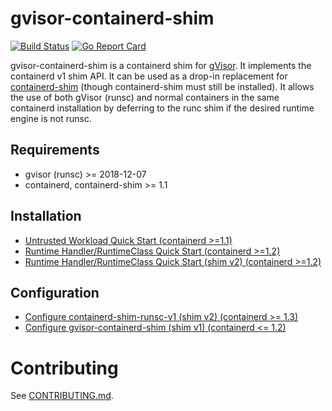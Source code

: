 # gvisor-containerd-shim

[![Build Status](https://travis-ci.org/google/gvisor-containerd-shim.svg?branch=master)](https://travis-ci.org/google/gvisor-containerd-shim)
[![Go Report Card](https://goreportcard.com/badge/github.com/google/gvisor-containerd-shim)](https://goreportcard.com/report/github.com/google/gvisor-containerd-shim)

gvisor-containerd-shim is a containerd shim for [gVisor](https://github.com/google/gvisor/). It implements the containerd v1 shim API. It can be used as a drop-in replacement for [containerd-shim](https://github.com/containerd/containerd/tree/master/cmd/containerd-shim) (though containerd-shim must still be installed). It allows the use of both gVisor (runsc) and normal containers in the same containerd installation by deferring to the runc shim if the desired runtime engine is not runsc.

## Requirements

-   gvisor (runsc) >= 2018-12-07
-   containerd, containerd-shim >= 1.1

## Installation

-   [Untrusted Workload Quick Start (containerd >=1.1)](docs/untrusted-workload-quickstart.md)
-   [Runtime Handler/RuntimeClass Quick Start (containerd >=1.2)](docs/runtime-handler-quickstart.md)
-   [Runtime Handler/RuntimeClass Quick Start (shim v2) (containerd >=1.2)](docs/runtime-handler-shim-v2-quickstart.md)

## Configuration

-   [Configure containerd-shim-runsc-v1 (shim v2) (containerd >= 1.3)](docs/configure-containerd-shim-runsc-v1.md)
-   [Configure gvisor-containerd-shim (shim v1) (containerd &lt;= 1.2)](docs/configure-gvisor-containerd-shim.md)

# Contributing

See [CONTRIBUTING.md](CONTRIBUTING.md).
